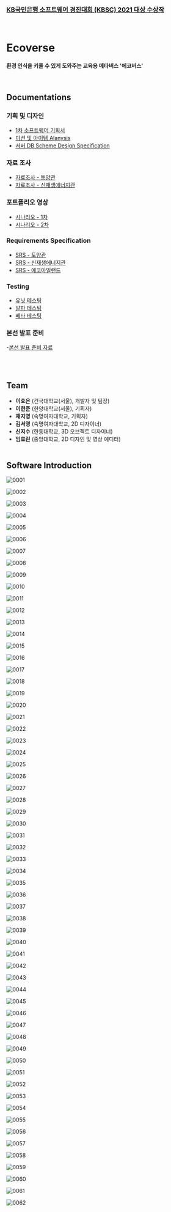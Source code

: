 ### [KB국민은행 소프트웨어 경진대회 (KBSC) 2021 대상 수상작](https://www.kbsccoding.com/board/board.php?bo_table=notice&wr_id=67)
<br>

# Ecoverse
**환경 인식을 키울 수 있게 도와주는 교육용 메타버스 '에코버스'** <br> 

<br>

## Documentations
### 기획 및 디자인
- [1차 소프트웨어 기획서](https://github.com/leehe228/Ecoverse/blob/main/docs/sw_intro_1.md)
- [미션 및 아이템 Alanysis](https://github.com/leehe228/Ecoverse/blob/main/docs/item_mission_analysis.md)
- [서버 DB Scheme Design Specification](https://github.com/leehe228/Ecoverse/blob/main/docs/server_scheme.md)

### 자료 조사
- [자료조사 - 토양관]()
- [자료조사 - 신재생에너지관]()

### 포트폴리오 영상
- [시나리오 - 1차]()
- [시나리오 - 2차]()

### Requirements Specification
- [SRS - 토양관]()
- [SRS - 신재생에너지관]()
- [SRS - 에코아일랜드]()

### Testing
- [유닛 테스팅]()
- [알파 테스팅]()
- [베타 테스팅]()

### 본선 발표 준비
-[본선 발표 준비 자료]()

<br> <br>

## Team
- **이호은** (건국대학교(서울), 개발자 및 팀장) <br>
- **이현준** (한양대학교(서울), 기획자) <br>
- **채지영** (숙명여자대학교, 기획자) <br>
- **김서영** (숙명여자대학교, 2D 디자이너) <br> 
- **신지수** (한동대학교, 3D 오브젝트 디자이너) <br>
- **임효린** (중앙대학교, 2D 디자인 및 영상 에디터) 
<br> <br> 

## Software Introduction

![0001](https://user-images.githubusercontent.com/37548919/148185999-8467bbd1-daee-4350-8e48-648a54cd66c4.jpg)

![0002](https://user-images.githubusercontent.com/37548919/148186037-3a2aa4d8-0ae3-45c5-93db-ff3a09a3606b.jpg)

![0003](https://user-images.githubusercontent.com/37548919/148186057-769c64b3-3868-491d-8eb8-e07864455fb6.jpg)

![0004](https://user-images.githubusercontent.com/37548919/148186087-5244c233-d7f8-4b24-9a45-9cfd307a3aa4.jpg)

![0005](https://user-images.githubusercontent.com/37548919/148186107-2a104e3e-aa91-4beb-9adb-8a4f1c9f2870.jpg)

![0006](https://user-images.githubusercontent.com/37548919/148186118-9659d4bd-b512-486c-ad77-b649d485e76a.jpg)

![0007](https://user-images.githubusercontent.com/37548919/148186136-8ddfcb4a-a514-45f3-a42f-337fb6577544.jpg)

![0008](https://user-images.githubusercontent.com/37548919/148186148-7b9d9099-ec57-4159-a79c-ecd26c38ca34.jpg)

![0009](https://user-images.githubusercontent.com/37548919/148186157-2c28332d-2dc7-4a08-83fa-e6f457c59f0f.jpg)

![0010](https://user-images.githubusercontent.com/37548919/148186167-297e0819-d08d-476b-84b2-1eb80742ac35.jpg)

![0011](https://user-images.githubusercontent.com/37548919/148186175-b54d4430-b741-4bc8-9e4d-1721f684c981.jpg)

![0012](https://user-images.githubusercontent.com/37548919/148186185-b76fe278-840e-495d-8a8f-0128f6126279.jpg)

![0013](https://user-images.githubusercontent.com/37548919/148186195-971ec464-9b1b-423b-b6c4-250ae1021641.jpg)

![0014](https://user-images.githubusercontent.com/37548919/148186207-46ed56fd-50e6-4f8c-9951-97cfc2f2964f.jpg)

![0015](https://user-images.githubusercontent.com/37548919/148186216-d1fa60c7-4519-4638-b17e-63b6e722c583.jpg)

![0016](https://user-images.githubusercontent.com/37548919/148186240-4deb149a-bf16-4167-81c9-db073a305dfb.jpg)

![0017](https://user-images.githubusercontent.com/37548919/148186258-baca1496-1ca1-479a-b689-afff4f5b4776.jpg)

![0018](https://user-images.githubusercontent.com/37548919/148186265-c472a94a-3d78-43e9-b761-d69cc823d978.jpg)

![0019](https://user-images.githubusercontent.com/37548919/148186272-a1cfd719-75b4-4809-b07a-f5f872b8f20d.jpg)

![0020](https://user-images.githubusercontent.com/37548919/148186283-fed0a803-b236-48f3-9a8d-031ee6332b60.jpg)

![0021](https://user-images.githubusercontent.com/37548919/148186303-bc5f96f6-31f0-49a6-a963-7d498df36f1b.jpg)

![0022](https://user-images.githubusercontent.com/37548919/148186318-5d8210e2-429b-4e0c-a77a-ae0d4bbdbc4d.jpg)

![0023](https://user-images.githubusercontent.com/37548919/148186330-87c590bb-728e-4970-ba54-51f8fbefe916.jpg)

![0024](https://user-images.githubusercontent.com/37548919/148186335-ad925508-3e13-44a0-bed6-7a9360d9ecaa.jpg)

![0025](https://user-images.githubusercontent.com/37548919/148186347-eced6971-5fb2-4fc6-9ef1-03216536f76f.jpg)

![0026](https://user-images.githubusercontent.com/37548919/148186358-e11adc1d-6e14-4c0b-8a30-ea44676978ce.jpg)

![0027](https://user-images.githubusercontent.com/37548919/148186371-30611d81-3678-4d6c-9b23-f614187c1188.jpg)

![0028](https://user-images.githubusercontent.com/37548919/148186412-d1acd96a-8796-44e0-9279-506ca3889dfc.jpg)

![0029](https://user-images.githubusercontent.com/37548919/148186426-76d21e23-2fb5-401f-a8b7-f2da7d84b9c2.jpg)

![0030](https://user-images.githubusercontent.com/37548919/148186443-fb7ddead-d55c-4f15-86fd-1ce9c9138fed.jpg)

![0031](https://user-images.githubusercontent.com/37548919/148186477-062980bf-ef5b-43da-b172-d92af4fbcaf7.jpg)

![0032](https://user-images.githubusercontent.com/37548919/148186496-5d8535c1-2a34-44eb-adab-b4f2cbe0c8e5.jpg)

![0033](https://user-images.githubusercontent.com/37548919/148186513-0c366e19-5c85-451c-9b7e-36fce00e9390.jpg)

![0034](https://user-images.githubusercontent.com/37548919/148186531-5e416179-876b-4cfa-8888-727873ad83a6.jpg)

![0035](https://user-images.githubusercontent.com/37548919/148186536-4fa9985a-8be0-49c6-b289-9f4ec3f807c5.jpg)

![0036](https://user-images.githubusercontent.com/37548919/148186555-ef71cacf-e78a-48d8-8362-0f151604faf5.jpg)

![0037](https://user-images.githubusercontent.com/37548919/148186565-efa3b0da-b360-4308-8555-c93ffb1bb663.jpg)

![0038](https://user-images.githubusercontent.com/37548919/148186573-c1e8dfa7-61f0-4f0c-80ba-f83ad217c371.jpg)

![0039](https://user-images.githubusercontent.com/37548919/148186585-8156f4fb-c19e-4a6d-9fb6-6c8c97ee6c70.jpg)

![0040](https://user-images.githubusercontent.com/37548919/148186590-d74d4537-173c-4811-b2b3-8ac1bee8d321.jpg)

![0041](https://user-images.githubusercontent.com/37548919/148186604-28a4644a-bd9d-48fa-8687-29a63aa2fff1.jpg)

![0042](https://user-images.githubusercontent.com/37548919/148186614-724bb4f2-d557-4209-9bf6-8a4ca6f2e3b0.jpg)

![0043](https://user-images.githubusercontent.com/37548919/148186636-5f143762-21e4-4093-a40f-4edce2cc974d.jpg)

![0044](https://user-images.githubusercontent.com/37548919/148186657-7bf5d163-1088-4119-a951-fd1be9718e67.jpg)

![0045](https://user-images.githubusercontent.com/37548919/148186671-29676575-5838-478f-a131-6f668a4dee9f.jpg)

![0046](https://user-images.githubusercontent.com/37548919/148186683-76a8aac7-8dcb-4d9d-9ce0-61cab56a7c20.jpg)

![0047](https://user-images.githubusercontent.com/37548919/148186708-6462f6b9-569d-4de5-9dc5-aec794f51da9.jpg)

![0048](https://user-images.githubusercontent.com/37548919/148186721-fff479ff-c2b9-43c2-b52e-18bec207f130.jpg)

![0049](https://user-images.githubusercontent.com/37548919/148186737-366c661f-f794-48cf-8a5d-7b21e2cb29e7.jpg)

![0050](https://user-images.githubusercontent.com/37548919/148186752-45ba6132-e176-4977-beb2-8373ccad8783.jpg)

![0051](https://user-images.githubusercontent.com/37548919/148186765-a92ef9ad-12b5-415f-8262-6773538c628b.jpg)

![0052](https://user-images.githubusercontent.com/37548919/148186771-3ed9944f-1a11-4910-9c51-be5d3ce73529.jpg)

![0053](https://user-images.githubusercontent.com/37548919/148186787-bc368172-db2c-43f1-b54a-3f7942fbde0a.jpg)

![0054](https://user-images.githubusercontent.com/37548919/148186802-aee67af9-473d-453b-b590-709ab8b420a3.jpg)

![0055](https://user-images.githubusercontent.com/37548919/148186808-c50074d1-a979-4fa2-a0e1-1b3eb331b44b.jpg)

![0056](https://user-images.githubusercontent.com/37548919/148186820-bb26e0f7-c93f-43f6-bbb4-76599eb570a0.jpg)

![0057](https://user-images.githubusercontent.com/37548919/148186827-21b4d20c-cb19-4583-8a88-35d9b952a2b6.jpg)

![0058](https://user-images.githubusercontent.com/37548919/148186833-19ecec27-b2ed-457d-9eaf-01015fbd9400.jpg)

![0059](https://user-images.githubusercontent.com/37548919/148186839-dd22d813-1391-4faa-9e49-c26cb714c37f.jpg)

![0060](https://user-images.githubusercontent.com/37548919/148186851-5cac2a5a-859f-467c-aed2-5da7c8eb69a6.jpg)

![0061](https://user-images.githubusercontent.com/37548919/148186856-ad9f06f4-abd4-4ae3-8fd2-4b5402923ba0.jpg)

![0062](https://user-images.githubusercontent.com/37548919/148186862-93b48a6e-c0dd-4f57-bdbb-cd83e508de8c.jpg)

